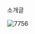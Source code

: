 소개글

![7756](https://github.com/yeounhyeong/salad/assets/147398304/b2372443-8492-4849-8c4d-75167cc82e0e)

